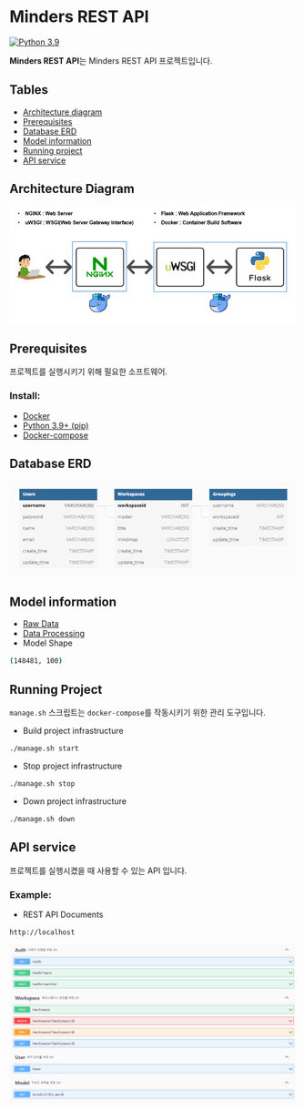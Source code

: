 # Minders REST API
[![Python 3.9](https://img.shields.io/badge/python-3.9-blue.svg)](https://www.python.org/downloads/release/python-360/)

**Minders REST API**는 Minders REST API 프로젝트입니다.

## Tables

* [Architecture diagram](#architecture-diagram)
* [Prerequisites](#prerequisites)
* [Database ERD](#database-schema)
* [Model information](#model-information)
* [Running project](#running-project)
* [API service](#api-service)

## Architecture Diagram
![Architecture](./img/architecture.png)

## Prerequisites
프로젝트를 실행시키기 위해 필요한 소프트웨어.

### Install:
- [Docker](https://docs.docker.com/get-docker/)
- [Python 3.9+ (pip)](https://www.python.org/)
- [Docker-compose](https://docs.docker.com/compose/install/)

## Database ERD
![Schema](./img/ERD.png)

## Model information
- [Raw Data](https://dumps.wikimedia.org/kowiki/latest/kowiki-latest-pages-articles.xml.bz2)
- [Data Processing](https://github.com/mungiyo/wikitext_nouns_extractor.git)
- Model Shape

```sh
(148481, 100)
```

## Running Project
`manage.sh` 스크립트는 `docker-compose`를 작동시키기 위한 관리 도구입니다.

- Build project infrastructure

```sh
./manage.sh start
```

- Stop project infrastructure

```sh
./manage.sh stop
```

- Down project infrastructure

```sh
./manage.sh down
```

## API service
프로젝트를 실행시켰을 때 사용할 수 있는 API 입니다.

### Example:
- REST API Documents
```
http://localhost
```
![API](./img/api.png)